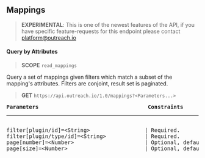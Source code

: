 Mappings
--------

> **EXPERIMENTAL**: This is one of the newest features of the API, if you have specific feature-requests for this endpoint please contact platform@outreach.io

#### Query by Attributes

> **SCOPE** `read_mappings`

Query a set of mappings given filters which match a subset of the mapping's attributes.  Filters are conjoint, result set is paginated.

> **GET** `https://api.outreach.io/1.0/mappings?<Parameters...>`

<pre>
<b>Parameters</b>                                  <b>Constraints</b>
<hr/>
filter[plugin/id]=&lt;String&gt;                 | Required.
filter[plugin/type/id]=&lt;String&gt;            | Required.
page[number]=&lt;Number&gt;                      | Optional, default: 1.
page[size]=&lt;Number&gt;                        | Optional, default: 50, maximum: 50.
</pre>
